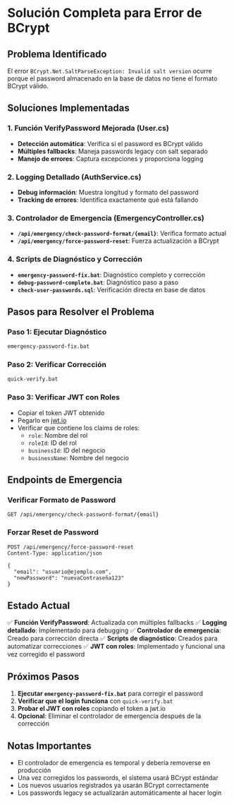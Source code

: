 # Solución Completa para Error de BCrypt

## Problema Identificado
El error `BCrypt.Net.SaltParseException: Invalid salt version` ocurre porque el password almacenado en la base de datos no tiene el formato BCrypt válido.

## Soluciones Implementadas

### 1. Función VerifyPassword Mejorada (User.cs)
- **Detección automática**: Verifica si el password es BCrypt válido
- **Múltiples fallbacks**: Maneja passwords legacy con salt separado
- **Manejo de errores**: Captura excepciones y proporciona logging

### 2. Logging Detallado (AuthService.cs)
- **Debug información**: Muestra longitud y formato del password
- **Tracking de errores**: Identifica exactamente qué está fallando

### 3. Controlador de Emergencia (EmergencyController.cs)
- **`/api/emergency/check-password-format/{email}`**: Verifica formato actual
- **`/api/emergency/force-password-reset`**: Fuerza actualización a BCrypt

### 4. Scripts de Diagnóstico y Corrección
- **`emergency-password-fix.bat`**: Diagnóstico completo y corrección
- **`debug-password-complete.bat`**: Diagnóstico paso a paso
- **`check-user-passwords.sql`**: Verificación directa en base de datos

## Pasos para Resolver el Problema

### Paso 1: Ejecutar Diagnóstico
```bash
emergency-password-fix.bat
```

### Paso 2: Verificar Corrección
```bash
quick-verify.bat
```

### Paso 3: Verificar JWT con Roles
- Copiar el token JWT obtenido
- Pegarlo en [jwt.io](https://jwt.io)
- Verificar que contiene los claims de roles:
  - `role`: Nombre del rol
  - `roleId`: ID del rol
  - `businessId`: ID del negocio
  - `businessName`: Nombre del negocio

## Endpoints de Emergencia

### Verificar Formato de Password
```http
GET /api/emergency/check-password-format/{email}
```

### Forzar Reset de Password
```http
POST /api/emergency/force-password-reset
Content-Type: application/json

{
  "email": "usuario@ejemplo.com",
  "newPassword": "nuevaContraseña123"
}
```

## Estado Actual

✅ **Función VerifyPassword**: Actualizada con múltiples fallbacks
✅ **Logging detallado**: Implementado para debugging
✅ **Controlador de emergencia**: Creado para corrección directa
✅ **Scripts de diagnóstico**: Creados para automatizar correcciones
✅ **JWT con roles**: Implementado y funcional una vez corregido el password

## Próximos Pasos

1. **Ejecutar `emergency-password-fix.bat`** para corregir el password
2. **Verificar que el login funciona** con `quick-verify.bat`
3. **Probar el JWT con roles** copiando el token a jwt.io
4. **Opcional**: Eliminar el controlador de emergencia después de la corrección

## Notas Importantes

- El controlador de emergencia es temporal y debería removerse en producción
- Una vez corregidos los passwords, el sistema usará BCrypt estándar
- Los nuevos usuarios registrados ya usarán BCrypt correctamente
- Los passwords legacy se actualizarán automáticamente al hacer login
